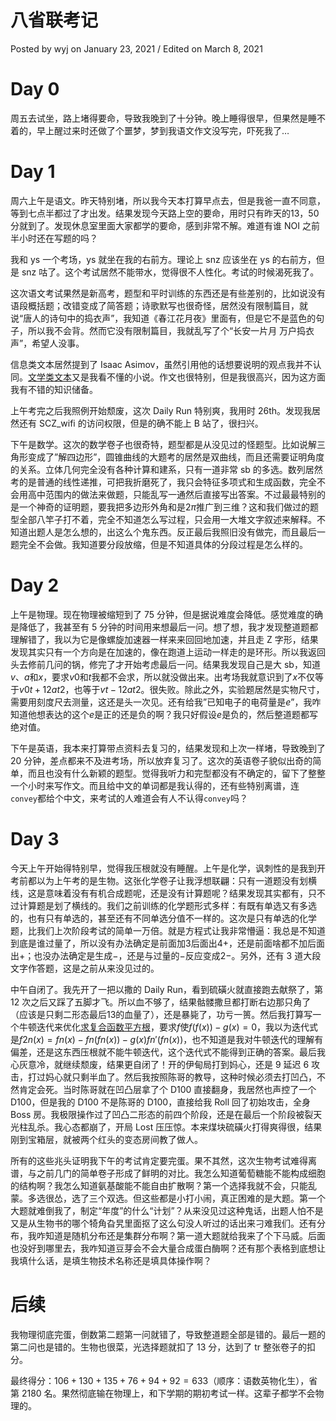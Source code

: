 # 八省联考记

Posted by wyj on January 23, 2021 / Edited on March 8, 2021

# Day 0[](https://2o181o28.github.io/2021/01/23/%E5%85%AB%E7%9C%81%E8%81%94%E8%80%83%E8%AE%B0/#day-0)

周五去试坐，路上堵得要命，导致我晚到了十分钟。晚上睡得很早，但果然是睡不着的，早上醒过来时还做了个噩梦，梦到我语文作文没写完，吓死我了$…$

# Day 1[](https://2o181o28.github.io/2021/01/23/%E5%85%AB%E7%9C%81%E8%81%94%E8%80%83%E8%AE%B0/#day-1)

周六上午是语文。昨天特别堵，所以我今天本打算早点去，但是我爸一直不同意，等到七点半都过了才出发。结果发现今天路上空的要命，用时只有昨天的$13$，50 分就到了。发现休息室里面大家都学的要命，感到非常不解。难道有谁 NOI 之前半小时还在写题的吗？

我和 ys 一个考场，ys 就坐在我的右前方。理论上 snz 应该坐在 ys 的右前方，但是 snz 咕了。这个考试居然不能带水，觉得很不人性化。考试的时候渴死我了。

这次语文考试果然是新高考，题型和平时训练的东西还是有些差别的，比如说没有语段概括题；改错变成了简答题；诗歌默写也很奇怪，居然没有限制篇目，就说“唐人的诗句中的捣衣声”，我知道《春江花月夜》里面有，但是它不是蓝色的句子，所以我不会背。然而它没有限制篇目，我就乱写了个“长安一片月 万户捣衣声”，希望人没事。

信息类文本居然提到了 Isaac Asimov，虽然引用他的话想要说明的观点我并不认同。[文学类文本](http://reader.epubee.com/books/mobile/ce/ce5e111dcd9ebadd7c927f101d0ce148/text00277.html)又是我看不懂的小说。作文也很特别，但是我很高兴，因为这方面我有不错的知识储备。

上午考完之后我照例开始颓废，这次 Daily Run 特别爽，我用时 26th。发现我居然还有 SCZ_wifi 的访问权限，但是的确不能上 B 站了，很扫兴。

下午是数学。这次的数学卷子也很奇特，题型都是从没见过的怪题型。比如说解三角形变成了”解四边形”，圆锥曲线的大题考的居然是双曲线，而且还需要证明角度的关系。立体几何完全没有各种计算和建系，只有一道非常 sb 的多选。数列居然考的是普通的线性递推，可把我折磨死了，我只会特征多项式和生成函数，完全不会用高中范围内的做法来做题，只能乱写一通然后直接写出答案。不过最最特别的是一个神奇的证明题，要我把多边形外角和是$2π$推广到三维？这和我们做过的题型全部八竿子打不着，完全不知道怎么写过程，只会用一大堆文字叙述来解释。不知道出题人是怎么想的，出这么个鬼东西。反正最后我照旧没有做完，而且最后一题完全不会做。我知道要分段放缩，但是不知道具体的分段过程是怎么样的。

# Day 2[](https://2o181o28.github.io/2021/01/23/%E5%85%AB%E7%9C%81%E8%81%94%E8%80%83%E8%AE%B0/#day-2)

上午是物理。现在物理被缩短到了 75 分钟，但是据说难度会降低。感觉难度的确是降低了，我甚至有 5 分钟的时间用来想最后一问。想了想，我才发现整道题都理解错了，我以为它是像螺旋加速器一样来来回回地加速，并且走 Z 字形，结果发现其实只有一个方向是在加速的，像在跑道上运动一样走的是环形。所以我返回头去修前几问的锅，修完了才开始考虑最后一问。结果我发现自己是大 sb，知道$v$、$a$和$x$，要求$v0$和$t$我都不会求，所以就没做出来。出考场我就意识到了$x$不仅等于$v0t+12at2$，也等于$vt−12at2$。很失败。除此之外，实验题居然是实物尺寸，需要用刻度尺去测量，这还是头一次见。还有给我”已知电子的电荷量是$e$”，我咋知道他想表达的这个$e$是正的还是负的啊？我只好假设$e$是负的，然后整道题都写绝对值。

下午是英语，我本来打算带点资料去复习的，结果发现和上次一样堵，导致晚到了 20 分钟，差点都来不及进考场，所以放弃复习了。这次的英语卷子貌似出奇的简单，而且也没有什么新颖的题型。觉得我听力和完型都没有不确定的，留下了整整一个小时来写作文。而且给中文的单词都是我认得的，还有些特别离谱，连`convey`都给个中文，来考试的人难道会有人不认得`convey`吗？

# Day 3[](https://2o181o28.github.io/2021/01/23/%E5%85%AB%E7%9C%81%E8%81%94%E8%80%83%E8%AE%B0/#day-3)

今天上午开始得特别早，觉得我压根就没有睡醒。上午是化学，讽刺性的是我到开考前都以为上午考的是生物。这张化学卷子让我浮想联翩：只有一道题没有划横线，这是意味着没有有机合成题呢，还是没有计算题呢？结果发现其实都有，只不过计算题是划了横线的。我们之前训练的化学题形式多样：有既有单选又有多选的，也有只有单选的，甚至还有不同单选分值不一样的。这次是只有单选的化学题，比我们上次阶段考试的简单一万倍。就是方程式让我非常懵逼：我总是不知道到底是谁过量了，所以没有办法确定是前面加$3$后面出$4+$，还是前面啥都不加后面出$+$；也没办法确定是生成$−$，还是与过量的$−$反应变成$2−$。另外，还有 3 道大段文字作答题，这是之前从来没见过的。

中午自闭了。我先开了一把以撒的 Daily Run，看到硫磺火就直接跑去献祭了，第 12 次之后又踩了五脚才飞。所以血不够了，结果骷髅撒旦都打断右边那只角了（应该是只剩二形态最后$13$的血量了），还是暴毙了，功亏一篑。然后我打算写一个牛顿迭代来优化[求复合函数平方根](https://2o181o28.github.io/2021/01/22/%E5%87%BD%E6%95%B0%E7%9A%84%E5%B9%B3%E6%96%B9%E6%A0%B9/)，要求$f$使$f(f(x))−g(x)=0$，我以为迭代式是$f2n(x)=fn(x)−fn(fn(x))−g(x)fn′(fn(x))$，也不知道是我对牛顿迭代的理解有偏差，还是这东西压根就不能牛顿迭代，这个迭代式不能得到正确的答案。最后我心灰意冷，就继续颓废，结果更自闭了！开的伊甸局打到妈心，还是 9 延迟 6 攻击，打过妈心就只剩半血了。然后我按照陈哥的教导，这种时候必须去打凹凸，不然肯定会死。当时陈哥就在凹凸层拿了个 D100 直接翻身，我居然也声控了一个 D100，但是我的 D100 不是陈哥的 D100，直接给我 Roll 回了初始攻击，全身 Boss 房。我极限操作过了凹凸二形态的前四个阶段，还是在最后一个阶段被裂天光柱乱杀。我心态都崩了，开局 Lost 压压惊。本来煤块硫磺火打得爽得很，结果刚到宝箱层，就被两个红头的变态房间教了做人。

所有的这些兆头证明我下午的考试肯定要完蛋。果不其然，这次生物考试难得离谱，与之前几门的简单卷子形成了鲜明的对比。我怎么知道葡萄糖能不能构成细胞的结构啊？我怎么知道氨基酸能不能自由扩散啊？第一个选择我就不会，只能乱蒙。多选很怂，选了三个双选。但这些都是小打小闹，真正困难的是大题。第一个大题就难倒我了，制定“年度”的什么“计划”？从来没见过这种鬼话，出题人怕不是又是从生物书的哪个犄角旮旯里面抠了这么句没人听过的话出来刁难我们。还有分布，我咋知道是随机分布还是集群分布啊？第一道大题就给我来了个下马威。后面也没好到哪里去，我咋知道豆芽会不会大量合成蛋白酶啊？还有那个表格到底想让我填什么话，是填生物技术名称还是填具体操作啊？

# 后续[](https://2o181o28.github.io/2021/01/23/%E5%85%AB%E7%9C%81%E8%81%94%E8%80%83%E8%AE%B0/#%E5%90%8E%E7%BB%AD)

我物理彻底完蛋，倒数第二题第一问就错了，导致整道题全部是错的。最后一题的第二问也是错的。生物也很菜，光选择题就扣了 13 分，达到了 tr 整张卷子的扣分。

最终得分：$106+130+135+76+94+92=633$（顺序：语数英物化生），省第 2180 名。果然彻底输在物理上，和下学期的期初考试一样。这辈子都学不会物理的。
